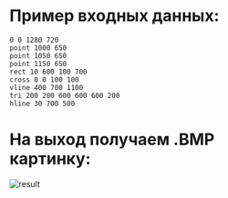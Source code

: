 # Пример входных данных:

```
0 0 1280 720
point 1000 650
point 1050 650
point 1150 650
rect 10 600 100 700
cross 0 0 100 100
vline 400 700 1100
tri 200 200 600 600 600 200
hline 30 700 500
```

# На выход получаем .BMP картинку:

![result](https://github.com/pimonov-student/task_1547/example_output.bmp)
